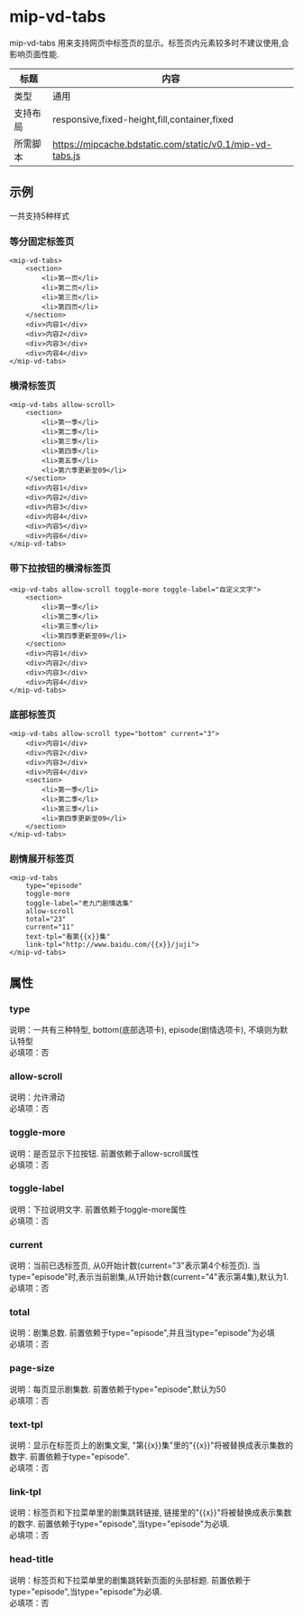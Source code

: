 # mip-vd-tabs

mip-vd-tabs 用来支持网页中标签页的显示。标签页内元素较多时不建议使用,会影响页面性能.

标题|内容
----|----
类型|通用
支持布局|responsive,fixed-height,fill,container,fixed
所需脚本|https://mipcache.bdstatic.com/static/v0.1/mip-vd-tabs.js

## 示例

一共支持5种样式

### 等分固定标签页

```
<mip-vd-tabs>
    <section>
        <li>第一页</li>
        <li>第二页</li>
        <li>第三页</li>
        <li>第四页</li>
    </section>
    <div>内容1</div>
    <div>内容2</div>
    <div>内容3</div>
    <div>内容4</div>
</mip-vd-tabs>
```
### 横滑标签页

```
<mip-vd-tabs allow-scroll>
    <section>
        <li>第一季</li>
        <li>第二季</li>
        <li>第三季</li>
        <li>第四季</li>
        <li>第五季</li>
        <li>第六季更新至09</li>
    </section>
    <div>内容1</div>
    <div>内容2</div>
    <div>内容3</div>
    <div>内容4</div>
    <div>内容5</div>
    <div>内容6</div>
</mip-vd-tabs>
```

### 带下拉按钮的横滑标签页

```
<mip-vd-tabs allow-scroll toggle-more toggle-label="自定义文字">
    <section>
        <li>第一季</li>
        <li>第二季</li>
        <li>第三季</li>
        <li>第四季更新至09</li>
    </section>
    <div>内容1</div>
    <div>内容2</div>
    <div>内容3</div>
    <div>内容4</div>
</mip-vd-tabs>
```

### 底部标签页

```
<mip-vd-tabs allow-scroll type="bottom" current="3">
    <div>内容1</div>
    <div>内容2</div>
    <div>内容3</div>
    <div>内容4</div>
    <section>
        <li>第一季</li>
        <li>第二季</li>
        <li>第三季</li>
        <li>第四季更新至09</li>
    </section>
</mip-vd-tabs>
```

### 剧情展开标签页
```
<mip-vd-tabs
    type="episode"
    toggle-more
    toggle-label="老九门剧情选集"
    allow-scroll
    total="23"
    current="11"
    text-tpl="看第{{x}}集"
    link-tpl="http://www.baidu.com/{{x}}/juji">
</mip-vd-tabs>
```

## 属性

### type

说明：一共有三种特型, bottom(底部选项卡), episode(剧情选项卡), 不填则为默认特型  
必填项：否

### allow-scroll

说明：允许滑动  
必填项：否

### toggle-more

说明：是否显示下拉按钮. 前置依赖于allow-scroll属性  
必填项：否

### toggle-label

说明：下拉说明文字. 前置依赖于toggle-more属性  
必填项：否

### current

说明：当前已选标签页, 从0开始计数(current="3"表示第4个标签页). 当type="episode"时,表示当前剧集,从1开始计数(current="4"表示第4集),默认为1.  
必填项：否

### total

说明：剧集总数. 前置依赖于type="episode",并且当type="episode"为必填  
必填项：否

### page-size

说明：每页显示剧集数. 前置依赖于type="episode",默认为50  
必填项：否

### text-tpl

说明：显示在标签页上的剧集文案, "第{{x}}集"里的"{{x}}"将被替换成表示集数的数字. 前置依赖于type="episode".  
必填项：否

### link-tpl

说明：标签页和下拉菜单里的剧集跳转链接, 链接里的"{{x}}"将被替换成表示集数的数字. 前置依赖于type="episode",当type="episode"为必填.  
必填项：否

### head-title

说明：标签页和下拉菜单里的剧集跳转新页面的头部标题. 前置依赖于type="episode",当type="episode"为必填.  
必填项：否

